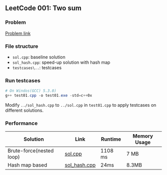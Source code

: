 ## LeetCode 001: Two sum

### Problem

[Problem link](https://leetcode.com/problems/two-sum/)

### File structure

 - `sol.cpp`: baseline solution
 - `sol_hash.cpp`: speed-up solution with hash map
 - `testcases\..`: testcases

### Run testcases

```powershell
# On Windos(GCC) 5.3.0)
g++ test01.cpp -o test01.exe -std=c++0x
```

Modify `../sol_hash.cpp` to `../sol.cpp`  in `test01.cpp` to apply testcases on different solutions.

### Performance

| Solution             | Link         | Runtime | Memory Usage |
| ------------------------ | ------- | ------------ | ------------ |
| Brute-force(nested loop) | [sol.cpp](sol.cpp) | 1108 ms | 7 MB         |
| Hash map based           | [sol_hash.cpp](sol_hash.cpp) | 24ms    | 8.3MB        |

